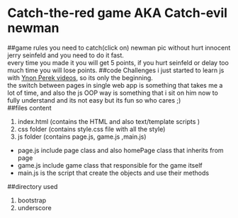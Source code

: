 # Catch-the-red game AKA Catch-evil newman 
##game rules
you need to catch(click on) newman pic without hurt innocent jerry seinfeld
and you need to do it fast.          
every time you made it you will get 5 points,
if you hurt seinfeld or delay too much time you will lose points.
##code Challenges
i just started to learn js with [Ynon Perek videos](https://www.tocode.co.il/), so its only the beginning.                    
the switch between pages in single web app is something that takes me a lot of time,
and also the js OOP way is something that i sit on him now to fully understand and its not easy but its fun so who cares ;)  
##files content
1.  index.html  (contains the HTML and also text/template scripts )
2.  css folder (contains style.css file with all the style)
3.  js folder  (contains page.js, game.js ,main.js)
   * page.js include page class and also homePage class that inherits from page
   * game.js include game class that responsible for the game itself
   * main.js is the script that create the objects and use their methods
   
##directory used
1.  bootstrap
2.  underscore



  
    
